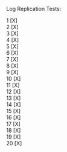 Log Replication Tests:

1 [X]  
2 [X]  
3 [X]  
4 [X]  
5 [X]  
6 [X]  
7 [X]  
8 [X]  
9 [X]  
10 [X]  
11 [X]  
12 [X]  
13 [X]  
14 [X]  
15 [X]  
16 [X]  
17 [X]  
18 [X]  
19 [X]  
20 [X]

